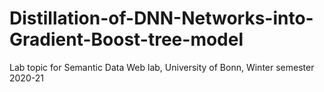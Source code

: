 # Distillation-of-DNN-Networks-into-Gradient-Boost-tree-model
Lab topic for Semantic Data Web lab, University of Bonn, Winter semester 2020-21
